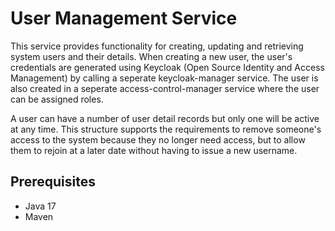 # User Management Service 

This service provides functionality for creating, updating and retrieving system users and their details. 
When creating a new user, the user's credentials are generated using Keycloak (Open Source Identity and Access Management) 
by calling a seperate keycloak-manager service. The user is also created in a seperate access-control-manager service where the user can be 
assigned roles. 

A user can have a number of user detail records but only one will be active at any time. 
This structure supports the requirements to remove someone's access to the system because they no longer need access, 
but to allow them to rejoin at a later date without having to issue a new username.

## Prerequisites 

* Java 17 
* Maven


